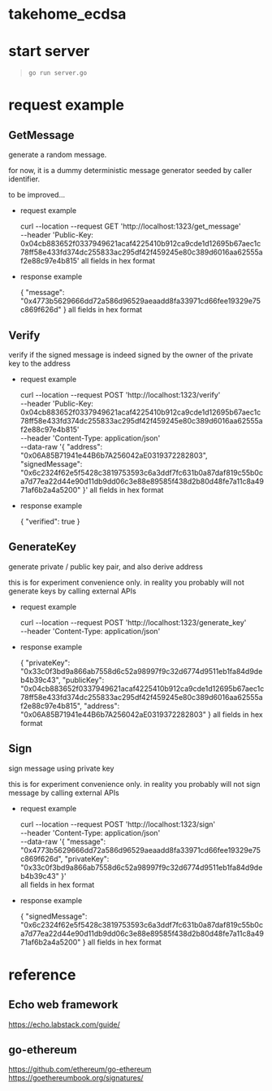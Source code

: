 # takehome_ecdsa

# start server

> `go run server.go`


# request example

## GetMessage

generate a random message.

for now, it is a dummy deterministic message generator seeded by caller identifier.

to be improved...

* request example

	curl --location --request GET 'http://localhost:1323/get_message' \
		--header 'Public-Key: 0x04cb883652f0337949621acaf4225410b912ca9cde1d12695b67aec1c78ff58e433fd374dc255833ac295df42f459245e80c389d6016aa62555af2e88c97e4b815'
all fields in hex format

* response example

	{
		"message": "0x4773b5629666dd72a586d96529aeaadd8fa33971cd66fee19329e75c869f626d"
	}
all fields in hex format


## Verify

verify if the signed message is indeed signed by the owner of the private key to the address

* request example

	curl --location --request POST 'http://localhost:1323/verify' \
		--header 'Public-Key: 0x04cb883652f0337949621acaf4225410b912ca9cde1d12695b67aec1c78ff58e433fd374dc255833ac295df42f459245e80c389d6016aa62555af2e88c97e4b815' \
		--header 'Content-Type: application/json' \
		--data-raw '{
    		"address": "0x06A85B71941e44B6b7A256042aE0319372282803",
    		"signedMessage": "0x6c2324f62e5f5428c3819753593c6a3ddf7fc631b0a87daf819c55b0ca7d77ea22d44e90d11db9dd06c3e88e89585f438d2b80d48fe7a11c8a4971af6b2a4a5200"
		}'
all fields in hex format

* response example

	{
	    "verified": true
	}



## GenerateKey
generate private / public key pair, and also derive address

this is for experiment convenience only. in reality you probably will not generate keys by calling external APIs

* request example

	curl --location --request POST 'http://localhost:1323/generate_key' \
		--header 'Content-Type: application/json'

* response example

	{
	    "privateKey": "0x33c0f3bd9a866ab7558d6c52a98997f9c32d6774d9511eb1fa84d9deb4b39c43",
	    "publicKey": "0x04cb883652f0337949621acaf4225410b912ca9cde1d12695b67aec1c78ff58e433fd374dc255833ac295df42f459245e80c389d6016aa62555af2e88c97e4b815",
	    "address": "0x06A85B71941e44B6b7A256042aE0319372282803"
	}
all fields in hex format


## Sign
sign message using private key

this is for experiment convenience only. in reality you probably will not sign message by calling external APIs

* request example

	curl --location --request POST 'http://localhost:1323/sign' \
		--header 'Content-Type: application/json' \
		--data-raw '{
    		"message": "0x4773b5629666dd72a586d96529aeaadd8fa33971cd66fee19329e75c869f626d",
    		"privateKey": "0x33c0f3bd9a866ab7558d6c52a98997f9c32d6774d9511eb1fa84d9deb4b39c43"
		}'	
all fields in hex format

* response example

	{
	    "signedMessage": "0x6c2324f62e5f5428c3819753593c6a3ddf7fc631b0a87daf819c55b0ca7d77ea22d44e90d11db9dd06c3e88e89585f438d2b80d48fe7a11c8a4971af6b2a4a5200"
	}
all fields in hex format


# reference
## Echo web framework
https://echo.labstack.com/guide/

## go-ethereum
https://github.com/ethereum/go-ethereum
https://goethereumbook.org/signatures/

